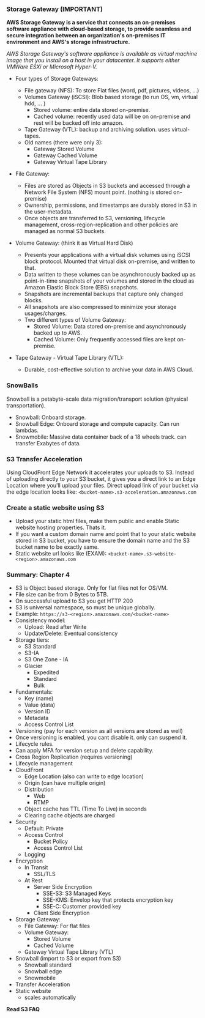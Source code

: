 ### Storage Gateway (IMPORTANT) ###
**AWS Storage Gateway is a service that connects an on-premises software appliance with cloud-based storage, to provide seamless and secure integration between an organization's on-premises IT environment and AWS's storage infrastructure.**

*AWS Storage Gateway's software appliance is available as virtual machine image that you install on a host in your datacenter. It supports either VMWare ESXi or Microsoft Hyper-V.*

* Four types of Storage Gateways:
    - File gateway (NFS): To store Flat files (word, pdf, pictures, videos, ...)
    - Volumes Gateway (iSCSI): Blob based storage (to run OS, vm, virtual hdd, ... )
        - Stored volume: entire data stored on-premise.
        - Cached volume: recently used data will be on on-premise and rest will be backed off into amazon.
    - Tape Gateway (VTL): backup and archiving solution. uses virtual-tapes.

    * Old names (there were only 3):
        * Gateway Stored Volume
        * Gateway Cached Volume
        * Gateway Virtual Tape Library

- File Gateway:
    - Files are stored as Objects in S3 buckets and accessed through a Network File System (NFS) mount point. (nothing is stored on-premise)
    - Ownership, permissions, and timestamps are durably stored in S3 in the user-metadata.
    - Once objects are transferred to S3, versioning, lifecycle management, cross-region-replication and other policies are managed as normal S3 buckets.

- Volume Gateway: (think it as Virtual Hard Disk)
    - Presents your applications with a virtual disk volumes using iSCSI block protocol. Mounted that virtual disk on-premise, and written to that.
    - Data written to these volumes can be asynchronously backed up as point-in-time snapshots of your volumes and stored in the cloud as Amazon Elastic Block Store (EBS) snapshots.
    - Snapshots are incremental backups that capture only changed blocks.
    - All snapshots are also compressed to minimize your storage usages/charges.
    - Two different types of Volume Gateway:
        - Stored Volume: Data stored on-premise and asynchronously backed up to AWS.
        - Cached Volume: Only frequently accessed files are kept on-premise.

- Tape Gateway - Virtual Tape Library (VTL):
    - Durable, cost-effective solution to archive your data in AWS Cloud.


### SnowBalls ###
Snowball is a petabyte-scale data migration/transport solution (physical transportation).
- Snowball: Onboard storage.
- Snowball Edge: Onboard storage and compute capacity. Can run lambdas.
- Snowmobile: Massive data container back of a 18 wheels track. can transfer Exabytes of data.


### S3 Transfer Acceleration ###
Using CloudFront Edge Network it accelerates your uploads to S3. Instead of uploading directly to your S3 bucket, it gives you a direct link to an Edge Location where you'll upload your files. Direct upload link of your bucket via the edge location looks like:
    `<bucket-name>.s3-acceleration.amazonaws.com`


### Create a static website using S3 ###
- Upload your static html files, make them public and enable Static website hosting properties. Thats it.
- If you want a custom domain name and point that to your static website stored in S3 bucket, you have to ensure the domain name and the S3 bucket name to be exactly same.
- Static website url looks like (EXAM):
    `<bucket-name>.s3-website-<region>.amazonaws.com`


### Summary: Chapter 4 ###
- S3 is Object based storage. Only for flat files not for OS/VM.
- File size can be from 0 Bytes to 5TB.
- On successful upload to S3 you get HTTP 200
- S3 is universal namespace, so must be unique globally.
- Example: `https://s3-<region>.amazonaws.com/<bucket-name>`
- Consistency model:
    - Upload: Read after Write
    - Update/Delete: Eventual consistency
- Storage tiers:
    - S3 Standard
    - S3-IA
    - S3 One Zone - IA
    - Glacier
        - Expedited
        - Standard
        - Bulk
- Fundamentals:
    - Key (name)
    - Value (data)
    - Version ID
    - Metadata
    - Access Control List
- Versioning (pay for each version as all versions are stored as well)
- Once versioning is enabled, you cant disable it. only can suspend it.
- Lifecycle rules.
- Can apply MFA for version setup and delete capability.
- Cross Region Replication (requires versioning)
- Lifecycle management
- CloudFront
    - Edge Location (also can write to edge location)
    - Origin (can have multiple origin)
    - Distribution
        - Web
        - RTMP
    - Object cache has TTL (Time To Live) in seconds
    - Clearing cache objects are charged
- Security
    - Default: Private
    - Access Control
        - Bucket Policy
        - Access Control List
    - Logging
- Encryption
    - In Transit
        - SSL/TLS
    - At Rest
        - Server Side Encryption
            - SSE-S3: S3 Managed Keys
            - SSE-KMS: Envelop key that protects encryption key
            - SSE-C: Customer provided key
        - Client Side Encryption
- Storage Gateway:
    - File Gateway: For flat files
    - Volume Gateway:
        - Stored Volume
        - Cached Volume
    - Gateway Virtual Tape Library (VTL)
- Snowball (import to S3 or export from S3)
    - Snowball standard
    - Snowball edge
    - Snowmobile
- Transfer Acceleration
- Static website
    - scales automatically

**Read S3 FAQ**
